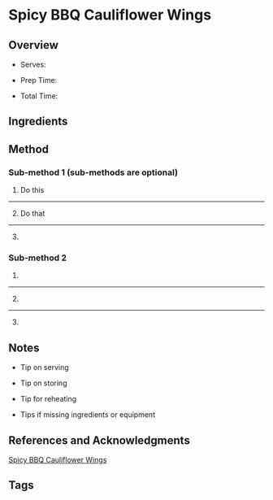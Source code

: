 # Spicy BBQ Cauliflower Wings

## Overview

- Serves:

- Prep Time:

- Total Time:

## Ingredients



## Method

### Sub-method 1 (sub-methods are optional)

1. Do this
---
2. Do that
---
3.

### Sub-method 2

1.
---
2.
---
3.

## Notes

- Tip on serving

- Tip on storing

- Tip for reheating

- Tips if missing ingredients or equipment

## References and Acknowledgments

[Spicy BBQ Cauliflower Wings](https://www.reddit.com/r/GifRecipes/comments/dbrn1k/spicy_bbq_cauliflower_wings/)

## Tags


